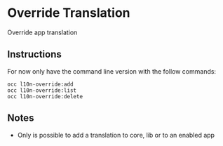 # Override Translation

Override app translation


## Instructions

For now only have the command line version with the follow commands:


```
occ l10n-override:add
occ l10n-override:list
occ l10n-override:delete
```

## Notes
* Only is possible to add a translation to core, lib or to an enabled app
